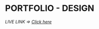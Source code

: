 # PORTFOLIO - DESIGN




###### LIVE LINK => [Click here](https://madannaik.github.io/Zepline-Portfolio)

